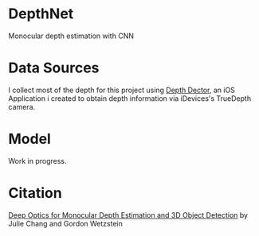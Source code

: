 # DepthNet
Monocular depth estimation with CNN

# Data Sources
I collect most of the depth for this project using [Depth Dector](https://github.com/Olament/DepthDetection), an iOS Application i created to obtain depth information via iDevices's TrueDepth camera.

# Model
Work in progress. 

# Citation
[Deep Optics for Monocular Depth Estimation and 3D Object Detection](https://arxiv.org/abs/1904.08601) by Julie Chang and Gordon Wetzstein
